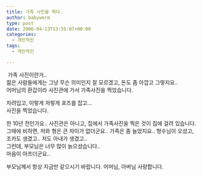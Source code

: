 ```yaml
---
title: 가족 사진을 찍다.
author: babyworm
type: post
date: 2006-04-13T13:55:07+00:00
categories:
  - 개인적인
tags:
  - 개인적인

---
```

&nbsp;가족 사진이란거..  
젊은 사람들에게는 그냥 무슨 의미인지 잘 모르겠고, 돈도 좀 아깝고 그렇지요..  
어머님의 환갑이라 사진관에 가서 가족사진을 찍었습니다.

차려입고, 이렇게 저렇게 포즈를 잡고&#8230;  
사진을 찍었습니다. 

한 10년 전인가요.. 사진관은 아니고, 집에서 가족사진을 찍은 것이 집에 걸려 있습니다.  
그때에 비하면, 저와 형은 큰 차이가 없더군요.. 가족은 좀 늘었지요.. 형수님이 오셨고, 조카도 생겼고.. 저도 아내가 생겼고..  
그런데, 부모님은 너무 많이 늙으셨습니다..  
마음이 아프더군요..

부모님께서 항상 지금만 같으시기 바랍니다. 어머님, 아버님 사랑합니다.<img decoding="async" src="https://i0.wp.com/babyworm.net/tatter/plugins/emoticons/emoticons/red(21).png?w=625" alt="" data-recalc-dims="1" />